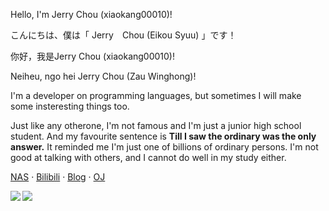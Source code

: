 Hello, I'm Jerry Chou (xiaokang00010)!

こんにちは、僕は「 Jerry　Chou (Eikou Syuu) 」です！

你好，我是Jerry Chou (xiaokang00010)!

Neiheu, ngo hei Jerry Chou (Zau Winghong)!

I'm a developer on programming languages, but sometimes I will make some insteresting things too.

Just like any otherone, I'm not famous and I'm just a junior high school student.
And my favourite sentence is **Till I saw the ordinary was the only answer.**
It reminded me I'm just one of billions of ordinary persons.
I'm not good at talking with others, and I cannot do well in my study either.

<!--
**xiaokang00010/xiaokang00010** is a ✨ _special_ ✨ repository because its `README.md` (this file) appears on your GitHub profile.

Here are some ideas to get you started:

- 🔭 I’m currently working on ...
- 🌱 I’m currently learning ...
- 👯 I’m looking to collaborate on ...
- 🤔 I’m looking for help with ...
- 💬 Ask me about ...
- 📫 How to reach me: ...
- 😄 Pronouns: ...
- ⚡ Fun fact: ...
-->


[NAS](https://xiaokang00010.top:11452/main) · [Bilibili](https://space.bilibili.com/151235443) · [Blog](https://gh.xiaokang00010.top/) · [OJ](http://xiaokang00010.top:5914/)

<a href="https://github.com/xiaokang00010">
  <img align="left" src="https://github-readme-stats.vercel.app/api?username=xiaokang00010" />
</a>
<a href="https://github.com/xiaokang00010">
  <img align="left" src="https://github-readme-stats.vercel.app/api/top-langs/?username=xiaokang00010" />
</a>

